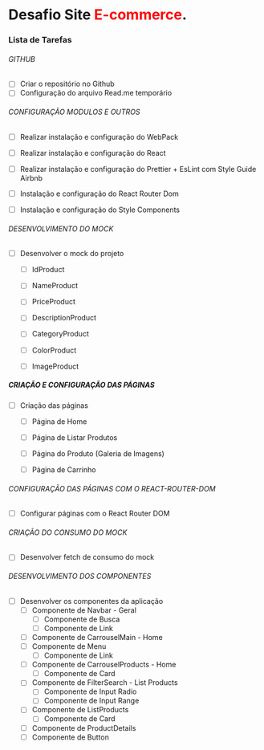 # <b>Desafio Site <span style="color:red">E-commerce</span></b>.

### Lista de Tarefas

###### GITHUB
- [ ] Criar o repositório no Github
- [ ] Configuração do arquivo Read.me temporário

###### CONFIGURAÇÃO MODULOS E OUTROS
- [ ] Realizar instalação e configuração do WebPack
- [ ] Realizar instalação e configuração do React
- [ ] Realizar instalação e configuração do Prettier + EsLint com Style Guide Airbnb
- [ ] Instalação e configuração do React Router Dom
- [ ] Instalação e configuração do Style Components


###### DESENVOLVIMENTO DO MOCK
- [ ] Desenvolver o mock do projeto
	- [ ] IdProduct
	- [ ] NameProduct
	- [ ] PriceProduct
	- [ ] DescriptionProduct
	- [ ] CategoryProduct
	- [ ] ColorProduct
	- [ ] ImageProduct



##### CRIAÇÃO E CONFIGURAÇÃO DAS PÁGINAS
- [ ] Criação das páginas
	- [ ] Página de Home
	- [ ] Página de Listar Produtos
	- [ ] Página do Produto (Galeria de Imagens)
	- [ ] Página de Carrinho



###### CONFIGURAÇÃO DAS PÁGINAS COM O REACT-ROUTER-DOM
- [ ] Configurar páginas com o React Router DOM



###### CRIAÇÃO DO CONSUMO DO MOCK
- [ ] Desenvolver fetch de consumo do mock



###### DESENVOLVIMENTO DOS COMPONENTES
- [ ] Desenvolver os componentes da aplicação
	- [ ] Componente de Navbar - Geral
		- [ ] Componente de Busca
		- [ ] Componente de Link
	- [ ] Componente de CarrouselMain -  Home
	- [ ] Componente de Menu
		- [ ] Componente de Link
	- [ ] Componente de CarrouselProducts - Home
		- [ ] Componente de Card
	- [ ] Componente de FilterSearch - List Products
		- [ ] Componente de Input Radio
		- [ ] Componente de Input Range
	- [ ] Componente de ListProducts
		- [ ] Componente de Card 
	- [ ] Componente de ProductDetails
	- [ ] Componente de Button